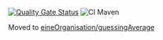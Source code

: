 [![Quality Gate Status](https://sonarcloud.io/api/project_badges/measure?project=leonxs2001_groupChat&metric=alert_status)](https://sonarcloud.io/summary/new_code?id=leonxs2001_groupChat)
![CI Maven](https://github.com/leonxs2001/guessingAverage/actions/workflows/maven.yml/badge.svg)

Moved to [eineOrganisation/guessingAverage](https://github.com/eineOrganisation/guessingAverage)
